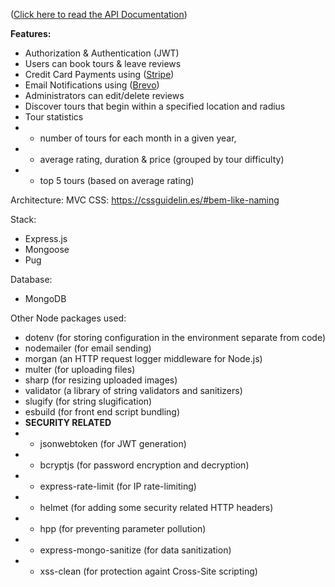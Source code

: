 ([Click here to read the API Documentation](https://documenter.getpostman.com/view/15318955/2sB2cYbfVb))


**Features:**
- Authorization & Authentication (JWT)
- Users can book tours & leave reviews
- Credit Card Payments using ([Stripe](https://dashboard.stripe.com))
- Email Notifications using ([Brevo](https://app.brevo.com))
- Administrators can edit/delete reviews
- Discover tours that begin within a specified location and radius
-  Tour statistics
- - number of tours for each month in a given year,
- - average rating, duration & price (grouped by tour difficulty)
- - top 5 tours (based on average rating)

Architecture: MVC
CSS: https://cssguidelin.es/#bem-like-naming

Stack:
- Express.js
- Mongoose
- Pug

Database:
- MongoDB

Other Node packages used:
- dotenv (for storing configuration in the environment separate from code)
- nodemailer (for email sending)
- morgan (an HTTP request logger middleware for Node.js)
- multer (for uploading files)
- sharp (for resizing uploaded images)
- validator (a library of string validators and sanitizers)
- slugify (for string slugification)
- esbuild (for front end script bundling)
-  **SECURITY RELATED**
- - jsonwebtoken (for JWT generation)
- - bcryptjs (for password encryption and decryption)
- - express-rate-limit (for IP rate-limiting)
- - helmet (for adding some security related HTTP headers)
- - hpp (for preventing parameter pollution)
- - express-mongo-sanitize (for data sanitization)
- - xss-clean (for protection againt Cross-Site scripting)

